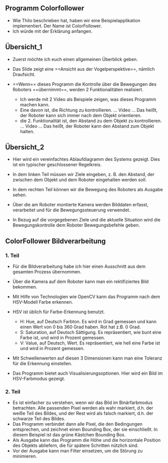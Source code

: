 ## Programm Colorfollower 
- Wie Thilo beschrieben hat, haben wir eine Beispielapplikation implementiert. Der Name ist ColorFollower. 
- Ich würde mit der Erklärung anfangen. 

## Übersicht_1 
- Zuerst möchte ich euch einen allgemeinen Überblick geben. 

- Das Slide zeigt eine ==Ansicht aus der Vogelperspektive==, nämlich Draufsicht. 
- ==Wenn== dieses Programm die Kontrolle über die Bewegungen des Roboters ==übernimmt==, werden 2 Funktionalitäten realisiert. 
	- Ich werde mit 2 Video als Beispiele zeigen, was dieses Programm machen kann. 
	- Eine davon ist, die Richtung zu kontrollieren. ... Video ... Das heißt, der Roboter kann sich immer nach dem Objekt orientieren. 
	- die 2. Funktionalität ist, den Abstand zu dem Objekt zu kontrollieren. ... Video ... Das heißt, der Roboter kann den Abstand zum Objekt halten. 

## Übersicht_2 
- Hier wird ein vereinfachtes Ablaufdiagramm des Systems gezeigt. Dies ist ein typischer geschlossener Regelkreis. 

- In dem linken Teil müssen wir Ziele eingeben, z. B. den Abstand, der zwischen dem Objekt und dem Roboter eingehalten werden soll. 
- In dem rechten Teil können wir die Bewegung des Roboters als Ausgabe sehen. 
- Über die am Roboter montierte Kamera werden Bilddaten erfasst, verarbeitet und für die Bewegungssteuerung verwendet. 
- In Bezug auf die vorgegebenen Ziele und die aktuelle Situation wird die Bewegungskontrolle dem Roboter Bewegungsbefehle geben. 

## ColorFollower Bildverarbeitung 
### 1. Teil 
- Für die Bildverarbeitung habe ich hier einen Ausschnitt aus dem gesamten Prozess übernommen. 

- Über die Kamera auf dem Roboter kann man ein rektifiziertes Bild bekommen. 
- Mit Hilfe von Technologien wie OpenCV kann das Programm nach dem HSV-Modell Farbe erkennen. 

- HSV ist üblich für Farbe-Erkennung benutzt. 
	- H: Hue, auf Deutsch Farbton. Es wird in Grad gemessen und kann einen Wert von 0 bis 360 Grad haben. Rot hat z.B. 0 Grad. 
	- S: Saturation, auf Deutsch Sättigung. Es repräsentiert, wie bunt eine Farbe ist, und wird in Prozent gemessen. 
	- V: Value, auf Deutsch, Wert. Es repräsentiert, wie hell eine Farbe ist und wird in Prozent gemessen. 
- Mit Schwellenwerten auf diesen 3 Dimensionen kann man eine Toleranz für die Erkennung einstellen. 
- Das Programm bietet auch Visualisierungsoptionen. Hier wird ein Bild im HSV-Farbmodus gezeigt. 

### 2. Teil 
- Es ist einfacher zu verstehen, wenn wir das Bild im Binärfarbmodus betrachten. Alle passenden Pixel werden als wahr markiert, d.h. der weiße Teil des Bildes, und der Rest wird als falsch markiert, d.h. der schwarze Teil des Bildes. 
- Das Programm verbindet dann alle Pixel, die den Bedingungen entsprechen, und zeichnet einen Bounding Box, der sie einschließt. In diesem Beispiel ist das grüne Kästchen Bounding Box. 
- Als Ausgabe kann das Programm die Höhe und die horizontale Position des Objekts abliefern, die für spätere Schritten nützlich sind. 
- Vor der Ausgabe kann man Filter einsetzen, um die Störung zu minimieren. 